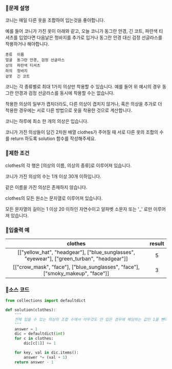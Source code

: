 ### 📌문제 설명

코니는 매일 다른 옷을 조합하여 입는것을 좋아합니다.

예를 들어 코니가 가진 옷이 아래와 같고, 오늘 코니가 동그란 안경, 긴 코트, 파란색 티셔츠를 입었다면 다음날은 청바지를 추가로 입거나 동그란 안경 대신 검정 선글라스를 착용하거나 해야합니다.

```
종류	이름
얼굴	동그란 안경, 검정 선글라스
상의	파란색 티셔츠
하의	청바지
겉옷	긴 코트
```

코니는 각 종류별로 최대 1가지 의상만 착용할 수 있습니다. 예를 들어 위 예시의 경우 동그란 안경과 검정 선글라스를 동시에 착용할 수는 없습니다.

착용한 의상의 일부가 겹치더라도, 다른 의상이 겹치지 않거나, 혹은 의상을 추가로 더 착용한 경우에는 서로 다른 방법으로 옷을 착용한 것으로 계산합니다.

코니는 하루에 최소 한 개의 의상은 입습니다.

코니가 가진 의상들이 담긴 2차원 배열 clothes가 주어질 때 서로 다른 옷의 조합의 수를 return 하도록 solution 함수를 작성해주세요.

### 📌제한 조건

clothes의 각 행은 [의상의 이름, 의상의 종류]로 이루어져 있습니다.

코니가 가진 의상의 수는 1개 이상 30개 이하입니다.

같은 이름을 가진 의상은 존재하지 않습니다.

clothes의 모든 원소는 문자열로 이루어져 있습니다.

모든 문자열의 길이는 1 이상 20 이하인 자연수이고 알파벳 소문자 또는 '_' 로만 이루어져 있습니다.

### 📌입출력 예

|clothes|result|
|:-----:|:-----:|
|[["yellow_hat", "headgear"], ["blue_sunglasses", "eyewear"], ["green_turban", "headgear"]]|5|
|[["crow_mask", "face"], ["blue_sunglasses", "face"], ["smoky_makeup", "face"]]|3|

### 📌소스 코드

```python
from collections import defaultdict

def solution(clothes):
    """
    전체 입을 수 있는 의상의 조합 수에서 아무것도 안 입은 경우에 해당하는 값인 1을 뺀다.
    """
    answer = 1
    dic = defaultdict(int)
    for c in clothes:
        dic[c[1]] += 1

    for key, val in dic.items():
        answer *= (val + 1)
    return answer - 1
```
